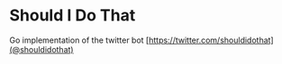 Should I Do That
================

Go implementation of the twitter bot [https://twitter.com/shouldidothat](@shouldidothat)


